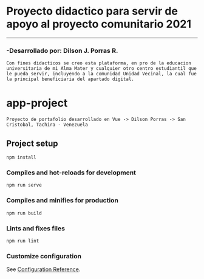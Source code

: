 <h1>
Proyecto didactico para servir de apoyo al proyecto comunitario 2021 
</h1>
<hr>
<h3>
-Desarrollado por: Dilson J. Porras R.
</h3>

```
Con fines didacticos se creo esta plataforma, en pro de la educacion universitaria de mi Alma Mater y cualquier otro centro estudiantil que le pueda servir, incluyendo a la comunidad Unidad Vecinal, la cual fue la principal beneficiaria del apartado digital.
```

# app-project

```
Proyecto de portafolio desarrollado en Vue -> Dilson Porras -> San Cristobal, Tachira - Venezuela
```

## Project setup

```
npm install
```

### Compiles and hot-reloads for development

```
npm run serve
```

### Compiles and minifies for production

```
npm run build
```

### Lints and fixes files

```
npm run lint
```

### Customize configuration

See [Configuration Reference](https://cli.vuejs.org/config/).
